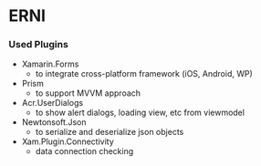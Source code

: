 # ERNI

### Used Plugins

+ Xamarin.Forms
  - to integrate cross-platform framework (iOS, Android, WP)
+ Prism
  - to support MVVM approach
+ Acr.UserDialogs
  - to show alert dialogs, loading view, etc from viewmodel
+ Newtonsoft.Json
  - to serialize and deserialize json objects
+ Xam.Plugin.Connectivity
  - data connection checking
